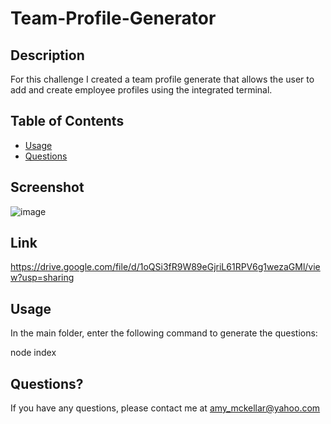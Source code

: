 # Team-Profile-Generator

## Description

For this challenge I created a team profile generate that allows the user to add and create employee profiles using the integrated terminal.

## Table of Contents

- [Usage](#usage)
- [Questions](#questions)

## Screenshot

![image](https://user-images.githubusercontent.com/115676110/224870591-3a90e35f-d2e6-49e7-8a8f-07cba6f17ab6.png)



## Link
https://drive.google.com/file/d/1oQSi3fR9W89eGjriL61RPV6g1wezaGMl/view?usp=sharing

## Usage

In the main folder, enter the following command to generate the questions:

node index

## Questions?

If you have any questions, please contact me at amy_mckellar@yahoo.com
